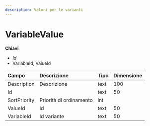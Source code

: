 ```yaml
---
description: Valori per le varianti
---
```


# VariableValue

**Chiavi**

* _Id_
* VariableId, ValueId

| Campo | Descrizione | Tipo | Dimensione |
| :--- | :--- | :--- | :--- |
| Description | Descrizione | text | 100 |
| Id |  | text | 50 |
| SortPriority | Priorità di ordinamento | int |  |
| ValueId | Id | text | 50 |
| VariableId | Id variante | text | 50 |
